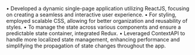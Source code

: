 • Developed a dynamic single-page application utilizing ReactJS, focusing on creating a seamless and interactive user experience.
• For styling, employed scalable CSS, allowing for better organization and reusability of styles.
• To manage the state across various components and ensure a predictable state container, integrated Redux.
• Leveraged ContextAPI to handle more localized state management, enhancing performance and simplifying the propagation of state changes throughout the app.


<!---
Azher2000/Azher2000 is a ✨ special ✨ repository because its `README.md` (this file) appears on your GitHub profile.
You can click the Preview link to take a look at your changes.
--->

